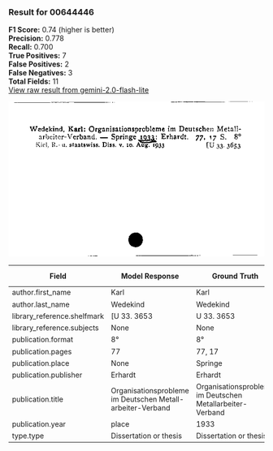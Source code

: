 ### Result for 00644446
**F1 Score:** 0.74 (higher is better)<br>**Precision:** 0.778<br>**Recall:** 0.700<br>**True Positives:** 7<br>**False Positives:** 2<br>**False Negatives:** 3<br>**Total Fields:** 11<br>[View raw result from gemini-2.0-flash-lite](https://github.com/RISE-UNIBAS/humanities_data_benchmark/blob/main/results/2025-10-01/T0152/request_T0152_00644446.json)

<img src="https://github.com/RISE-UNIBAS/humanities_data_benchmark/blob/main/benchmarks/zettelkatalog/images/00644446.jpg?raw=true" alt="00644446" width="600px">

| Field | Model Response | Ground Truth | Fuzzy Score | Match |
|-------|----------------|--------------|-------------|-------|
| author.first_name | Karl | Karl | 1.000 | ✅ |
| author.last_name | Wedekind | Wedekind | 1.000 | ✅ |
| library_reference.shelfmark | [U 33. 3653 | U 33. 3653 | 0.952 | ✅ |
| library_reference.subjects | None | None | 1.000 | ✅ |
| publication.format | 8° | 8° | 1.000 | ✅ |
| publication.pages | 77 | 77, 17 | 0.500 | ❌ |
| publication.place | None | Springe | 0.000 | ❌ |
| publication.publisher | Erhardt | Erhardt | 1.000 | ✅ |
| publication.title | Organisationsprobleme im Deutschen Metall-arbeiter-Verband | Organisationsprobleme im Deutschen Metallarbeiter-Verband | 0.991 | ✅ |
| publication.year | place | 1933 | 0.000 | ❌ |
| type.type | Dissertation or thesis | Dissertation or thesis | 1.000 | ✅ |

